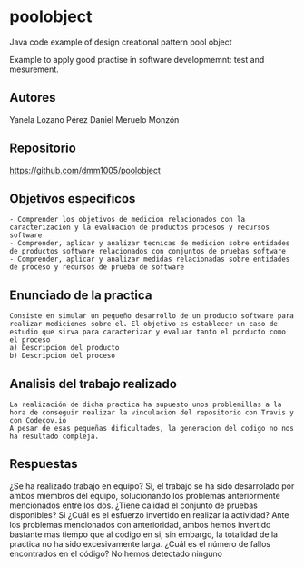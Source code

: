 poolobject
==========

Java code example of  design creational pattern pool object

Example to apply good practise in software developmemnt: test and mesurement.


## **Autores**
Yanela Lozano Pérez
Daniel Meruelo Monzón


## **Repositorio**

https://github.com/dmm1005/poolobject


## **Objetivos especificos**

	- Comprender los objetivos de medicion relacionados con la caracterizacion y la evaluacion de productos procesos y recursos software
	- Comprender, aplicar y analizar tecnicas de medicion sobre entidades de productos software relacionados con conjuntos de pruebas software
	- Comprender, aplicar y analizar medidas relacionadas sobre entidades de proceso y recursos de prueba de software

## **Enunciado de la practica**
	Consiste en simular un pequeño desarrollo de un producto software para realizar mediciones sobre el. El objetivo es establecer un caso de estudio que sirva para caracterizar y evaluar tanto el porducto como el proceso
	a) Descripcion del producto
	b) Descripcion del proceso


## **Analisis del trabajo realizado**
	La realización de dicha practica ha supuesto unos problemillas a la hora de conseguir realizar la vinculacion del repositorio con Travis y con Codecov.io
	A pesar de esas pequeñas dificultades, la generacion del codigo no nos ha resultado compleja.

## **Respuestas**

¿Se ha realizado trabajo en equipo?
Si, el trabajo se ha sido desarrolado por ambos miembros del equipo, solucionando los problemas anteriormente mencionados entre los dos.
¿Tiene calidad el conjunto de pruebas disponibles?
Si
¿Cuál es el esfuerzo invertido en realizar la actividad?
Ante los problemas mencionados con anterioridad, ambos hemos invertido bastante mas tiempo que al codigo en si, sin embargo, la totalidad de la practica no ha sido excesivamente larga.
¿Cuál es el número de fallos encontrados en el código?
No hemos detectado ninguno
